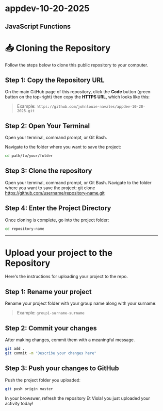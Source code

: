 # appdev-10-20-2025
JavaScript Functions
---

# 📥 Cloning the Repository

Follow the steps below to clone this public repository to your computer.

## Step 1: Copy the Repository URL

On the main GitHub page of this repository, click the **Code** button (green button on the top-right) then copy the **HTTPS URL**, which looks like this:
> Example: `https://github.com/johnlouie-navales/appdev-10-20-2025.git`

## Step 2: Open Your Terminal

Open your terminal, command prompt, or Git Bash.

Navigate to the folder where you want to save the project:

```bash
cd path/to/your/folder
```

## Step 3: Clone the repository

Open your terminal, command prompt, or Git Bash.
Navigate to the folder where you want to save the project:
git clone https://github.com/username/repository-name.git

## Step 4: Enter the Project Directory
Once cloning is complete, go into the project folder:
```bash
cd repository-name
```
---

# Upload your project to the Repository

Here's the instructions for uploading your project to the repo.

## Step 1: Rename your project

Rename your project folder with your group name along with your surname:
> Example: `group1-surname-surname`

## Step 2: Commit your changes

After making changes, commit them with a meaningful message.

```bash
git add .
git commit -m "Describe your changes here"
```

## Step 3: Push your changes to GitHub

Push the project folder you uploaded:

```bash
git push origin master
```


In your browswer, refresh the repository
Et Viola! you just uploaded your activity today!
